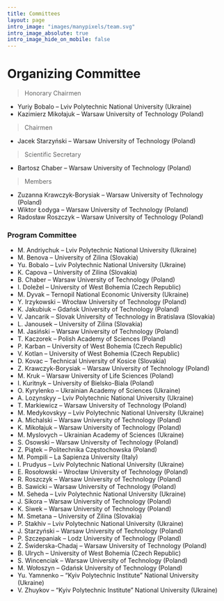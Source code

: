 ```yaml
---
title: Committees
layout: page
intro_image: "images/manypixels/team.svg"
intro_image_absolute: true
intro_image_hide_on_mobile: false
---
```


# Organizing Committee

> Honorary Chairmen

* Yuriy Bobalo – Lviv Polytechnic National University (Ukraine)
* Kazimierz Mikołajuk – Warsaw University of Technology (Poland)

> Chairmen

* Jacek Starzyński – Warsaw University of Technology (Poland)

> Scientific Secretary

* Bartosz Chaber – Warsaw University of Technology (Poland)

> Members

* Zuzanna Krawczyk-Borysiak – Warsaw University of Technology (Poland)
* Wiktor Łodyga – Warsaw University of Technology (Poland)
* Radosław Roszczyk – Warsaw University of Technology (Poland)

### Program Committee

* M. Andriychuk – Lviv Polytechnic National University (Ukraine)
* M. Benova – University of Zilina (Slovakia)
* Yu. Bobalo – Lviv Polytechnic National University (Ukraine)
* K. Capova – University of Zilina (Slovakia)
* B. Chaber – Warsaw University of Technology (Poland)
* I. Doležel – University of West Bohemia (Czech Republic)
* M. Dyvak – Ternopil National Economic University (Ukraine)
* Y. Irzykowski – Wrocław University of Technology (Poland)
* K. Jakubiuk – Gdańsk University of Technology (Poland)
* V. Jancarik – Slovak University of Technology in Bratislava (Slovakia)
* L. Janousek – University of Zilina (Slovakia)
* M. Jasiński – Warsaw University of Technology (Poland)
* T. Kaczorek – Polish Academy of Sciences (Poland)
* P. Karban – University of West Bohemia (Czech Republic)
* V. Kotlan – University of West Bohemia (Czech Republic)
* D. Kovac – Technical University of Kosice (Slovakia)
* Z. Krawczyk-Borysiak – Warsaw University of Technology (Poland)
* M. Kruk – Warsaw University of Life Sciences (Poland)
* I. Kuritnyk – University of Bielsko-Biala (Poland)
* O. Kyrylenko – Ukrainian Academy of Sciences (Ukraine)
* A. Lozynskyy – Lviv Polytechnic National University (Ukraine)
* T. Markiewicz – Warsaw University of Technology (Poland)
* M. Medykovskyy – Lviv Polytechnic National University (Ukraine)
* A. Michalski – Warsaw University of Technology (Poland)
* K. Mikołajuk – Warsaw University of Technology (Poland)
* M. Myslovych – Ukrainian Academy of Sciences (Ukraine)
* S. Osowski – Warsaw University of Technology (Poland)
* Z. Piątek – Politechnika Częstochowska (Poland)
* M. Pompili – La Sapienza University (Italy)
* I. Prudyus – Lviv Polytechnic National University (Ukraine)
* E. Rosołowski – Wrocław University of Technology (Poland)
* R. Roszczyk – Warsaw University of Technology (Poland)
* B. Sawicki – Warsaw University of Technology (Poland)
* M. Seheda – Lviv Polytechnic National University (Ukraine)
* J. Sikora – Warsaw University of Technology (Poland)
* K. Siwek – Warsaw University of Technology (Poland)
* M. Smetana – University of Zilina (Slovakia)
* P. Stakhiv – Lviv Polytechnic National University (Ukraine)
* J. Starzyński – Warsaw University of Technology (Poland)
* P. Szczepaniak – Lodz University of Technology (Poland)
* Ż. Świderska-Chadaj – Warsaw University of Technology (Poland)
* B. Ulrych – University of West Bohemia (Czech Republic)
* S. Wincenciak – Warsaw University of Technology (Poland)
* M. Wołoszyn – Gdańsk University of Technology (Poland)
* Yu. Yamnenko – “Kyiv Polytechnic Institute” National University (Ukraine)
* V. Zhuykov – “Kyiv Polytechnic Institute” National University (Ukraine) 
